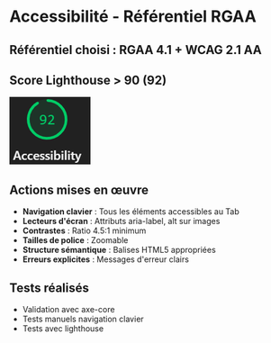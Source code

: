 # Accessibilité - Référentiel RGAA

## Référentiel choisi : RGAA 4.1 + WCAG 2.1 AA

## Score Lighthouse > 90 (92)
![alt text](images/accessibility.png)

## Actions mises en œuvre
- **Navigation clavier** : Tous les éléments accessibles au Tab
- **Lecteurs d'écran** : Attributs aria-label, alt sur images
- **Contrastes** : Ratio 4.5:1 minimum
- **Tailles de police** : Zoomable
- **Structure sémantique** : Balises HTML5 appropriées
- **Erreurs explicites** : Messages d'erreur clairs

## Tests réalisés
- Validation avec axe-core
- Tests manuels navigation clavier
- Tests avec lighthouse